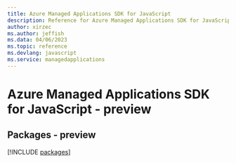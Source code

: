 ```yaml
---
title: Azure Managed Applications SDK for JavaScript
description: Reference for Azure Managed Applications SDK for JavaScript
author: xirzec
ms.author: jeffish
ms.data: 04/06/2023
ms.topic: reference
ms.devlang: javascript
ms.service: managedapplications
---
```

# Azure Managed Applications SDK for JavaScript - preview
## Packages - preview
[!INCLUDE [packages](managed-applications-index.md)]
